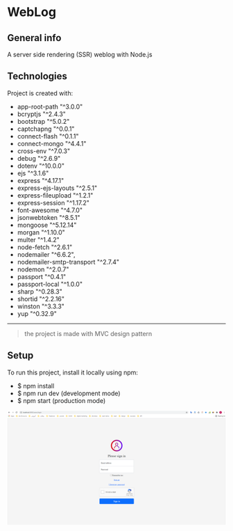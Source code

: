 # WebLog
## General info
A server side rendering (SSR) weblog with Node.js

## Technologies
 Project is created with:
 *   app-root-path   "^3.0.0"
 *   bcryptjs   "^2.4.3"
 *   bootstrap   "^5.0.2"
 *   captchapng   "^0.0.1"
 *   connect-flash   "^0.1.1"
 *   connect-mongo   "^4.4.1"
 *   cross-env   "^7.0.3"
 *   debug   "^2.6.9"
 *   dotenv   "^10.0.0"
 *   ejs   "^3.1.6"
 *   express   "^4.17.1"
 *   express-ejs-layouts   "^2.5.1"
 *   express-fileupload   "^1.2.1"
 *   express-session   "^1.17.2"
 *   font-awesome    "^4.7.0"
 *   jsonwebtoken   "^8.5.1"
 *   mongoose   "^5.12.14"
 *   morgan   "^1.10.0"
 *   multer   "^1.4.2"
 *   node-fetch   "^2.6.1"
 *   nodemailer   "^6.6.2",
 *   nodemailer-smtp-transport   "^2.7.4"
 *   nodemon   "^2.0.7"
 *   passport   "^0.4.1"
 *   passport-local   "^1.0.0"
 *   sharp   "^0.28.3"
 *   shortid   "^2.2.16"
 *   winston   "^3.3.3"
 *   yup   "^0.32.9"
***
> the project is made with MVC design pattern

## Setup
To run this project, install it locally using npm:
- $ npm install
- $ npm run dev (development mode)
- $ npm start (production mode)

![alt text](https://github.com/pooya13vm/webLog/blob/main/githubimgs/1.png)
